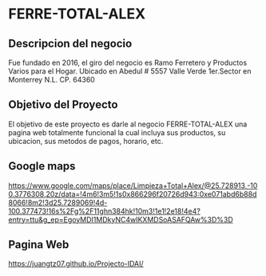 # FERRE-TOTAL-ALEX
## Descripcion del negocio
Fue fundado en 2016, el giro del negocio es Ramo Ferretero y Productos Varios para el Hogar.
Ubicado en Abedul # 5557 Valle Verde 1er.Sector en Monterrey N.L.
CP. 64360
## Objetivo del Proyecto
El objetivo de este proyecto es darle al negocio FERRE-TOTAL-ALEX una pagina web totalmente funcional la cual incluya sus productos, su ubicacion, sus metodos de pagos, horario, etc.

## Google maps
https://www.google.com/maps/place/Limpieza+Total+Alex/@25.728913,-100.3776308,20z/data=!4m6!3m5!1s0x866296f20726d943:0xe071abd6b88d8066!8m2!3d25.7289069!4d-100.377473!16s%2Fg%2F11ghn384hk!10m3!1e1!2e18!4e4?entry=ttu&g_ep=EgoyMDI1MDkyNC4wIKXMDSoASAFQAw%3D%3D
## Pagina Web
https://juangtz07.github.io/Projecto-IDAI/
